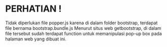 # PERHATIAN !

Tidak diperlukan file popper.js karena di dalam folder bootstrap, terdapat file bernama bootstrap.bundle.js
Menurut situs web getbootstrap, di dalam file tersebut sudah terdapat function untuk memanipulasi pop-up box pada halaman web yang dibuat ini.